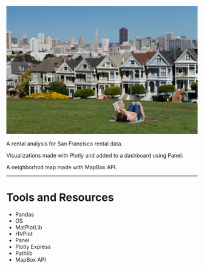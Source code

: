  ![San_Francisco](./Images/san-francisco-park-reading.jpg)

A rental analysis for San Francisco rental data. 

Visualizations made with Plotly and added to a dashboard using Panel.

A neighborhod map made with MapBox API.

----

# Tools and Resources

+ Pandas &nbsp;
+ OS &nbsp;
+ MatPlotLib &nbsp;
+ HVPlot &nbsp;
+ Panel &nbsp;
+ Plotly Express &nbsp;
+ Pathlib &nbsp;
+ MapBox API &nbsp;



